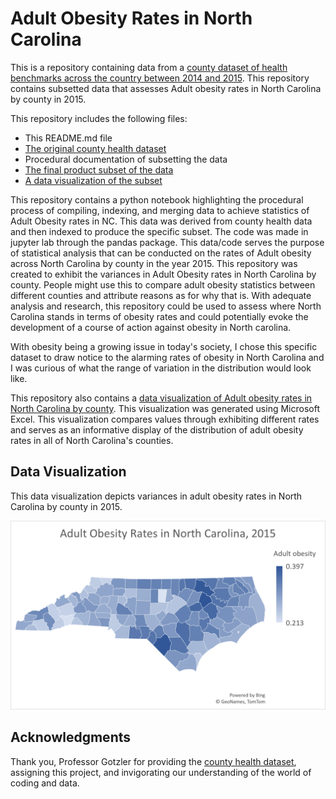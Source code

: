 # Adult Obesity Rates in North Carolina
This is a repository containing data from a [county dataset of health benchmarks across the country between 2014 and 2015](https://github.com/gstharmar/105-Unit-3/blob/main/CountyHealthData_2014-2015.csv). This repository contains subsetted data that assesses Adult obesity rates in North Carolina by county in 2015.

This repository includes the following files:
- This README.md file
- [The original county health dataset](https://github.com/gstharmar/105-Unit-3/blob/main/CountyHealthData_2014-2015.csv)
- Procedural documentation of subsetting the data
- [The final product subset of the data](https://github.com/gstharmar/105-Unit-3/blob/main/AdultObesityDataSubset(Excel).xlsx)
- [A data visualization of the subset](AdultObesityDataVisual.png)

This repository contains a python notebook highlighting the procedural process of compiling, indexing, and merging data to achieve statistics of Adult Obesity rates in NC. This data was derived from county health data and then indexed to produce the specific subset. The code was made in jupyter lab through the pandas package. This data/code serves the purpose of statistical analysis that can be conducted on the rates of Adult obesity across North Carolina by county in the year 2015. This repository was created to exhibit the variances in Adult Obesity rates in North Carolina by county. People might use this to compare adult obesity statistics between different counties and attribute reasons as for why that is. With adequate analysis and research, this repository could be used to assess where North Carolina stands in terms of obesity rates and could potentially evoke the development of a course of action against obesity in North carolina.

With obesity being a growing issue in today's society, I chose this specific dataset to draw notice to the alarming rates of obesity in North Carolina and I was curious of what the range of variation in the distribution would look like.

This repository also contains a [data visualization of Adult obesity rates in North Carolina by county](AdultObesityDataVisual.png). This visualization was generated using Microsoft Excel. This visualization compares values through exhibiting different rates and serves as an informative display of the distribution of adult obesity rates in all of North Carolina's counties.

## Data Visualization

This data visualization depicts variances in adult obesity rates in North Carolina by county in 2015.

![Data](AdultObesityDataVisual.png)

## Acknowledgments
Thank you, Professor Gotzler for providing the [county health dataset](https://github.com/gstharmar/105-Unit-3/blob/main/CountyHealthData_2014-2015.csv), assigning this project, and invigorating our understanding of the world of coding and data.
